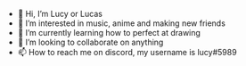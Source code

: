 - 👋 Hi, I’m Lucy or Lucas
- 👀 I’m interested in music, anime and making new friends
- 🌱 I’m currently learning how to perfect at drawing
- 💞️ I’m looking to collaborate on anything
- 📫 How to reach me on discord, my username is lucy#5989

<!---
timmylucy/timmylucy is a ✨ special ✨ repository because its `README.md` (this file) appears on your GitHub profile.
You can click the Preview link to take a look at your changes.
--->
